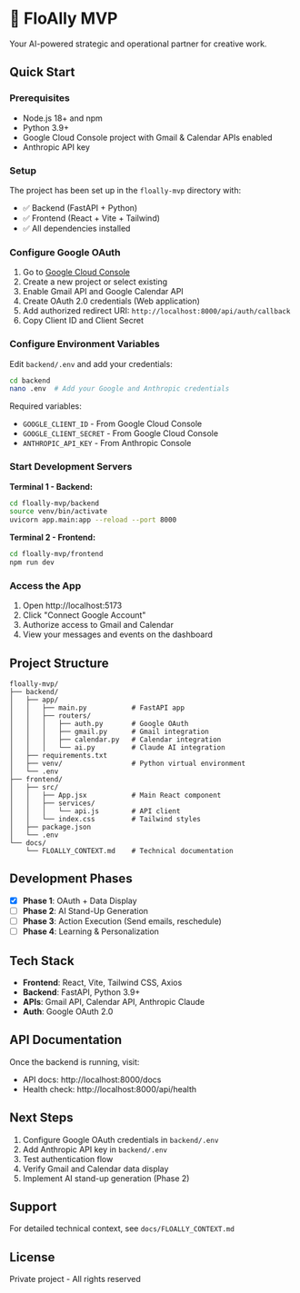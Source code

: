 # 🌊 FloAlly MVP

Your AI-powered strategic and operational partner for creative work.

## Quick Start

### Prerequisites

- Node.js 18+ and npm
- Python 3.9+
- Google Cloud Console project with Gmail & Calendar APIs enabled
- Anthropic API key

### Setup

The project has been set up in the `floally-mvp` directory with:
- ✅ Backend (FastAPI + Python)
- ✅ Frontend (React + Vite + Tailwind)
- ✅ All dependencies installed

### Configure Google OAuth

1. Go to [Google Cloud Console](https://console.cloud.google.com)
2. Create a new project or select existing
3. Enable Gmail API and Google Calendar API
4. Create OAuth 2.0 credentials (Web application)
5. Add authorized redirect URI: `http://localhost:8000/api/auth/callback`
6. Copy Client ID and Client Secret

### Configure Environment Variables

Edit `backend/.env` and add your credentials:

```bash
cd backend
nano .env  # Add your Google and Anthropic credentials
```

Required variables:
- `GOOGLE_CLIENT_ID` - From Google Cloud Console
- `GOOGLE_CLIENT_SECRET` - From Google Cloud Console
- `ANTHROPIC_API_KEY` - From Anthropic Console

### Start Development Servers

**Terminal 1 - Backend:**
```bash
cd floally-mvp/backend
source venv/bin/activate
uvicorn app.main:app --reload --port 8000
```

**Terminal 2 - Frontend:**
```bash
cd floally-mvp/frontend
npm run dev
```

### Access the App

1. Open http://localhost:5173
2. Click "Connect Google Account"
3. Authorize access to Gmail and Calendar
4. View your messages and events on the dashboard

## Project Structure

```
floally-mvp/
├── backend/
│   ├── app/
│   │   ├── main.py           # FastAPI app
│   │   ├── routers/
│   │   │   ├── auth.py       # Google OAuth
│   │   │   ├── gmail.py      # Gmail integration
│   │   │   ├── calendar.py   # Calendar integration
│   │   │   └── ai.py         # Claude AI integration
│   ├── requirements.txt
│   ├── venv/                 # Python virtual environment
│   └── .env
├── frontend/
│   ├── src/
│   │   ├── App.jsx           # Main React component
│   │   ├── services/
│   │   │   └── api.js        # API client
│   │   └── index.css         # Tailwind styles
│   ├── package.json
│   └── .env
└── docs/
    └── FLOALLY_CONTEXT.md    # Technical documentation
```

## Development Phases

- [x] **Phase 1**: OAuth + Data Display
- [ ] **Phase 2**: AI Stand-Up Generation
- [ ] **Phase 3**: Action Execution (Send emails, reschedule)
- [ ] **Phase 4**: Learning & Personalization

## Tech Stack

- **Frontend**: React, Vite, Tailwind CSS, Axios
- **Backend**: FastAPI, Python 3.9+
- **APIs**: Gmail API, Calendar API, Anthropic Claude
- **Auth**: Google OAuth 2.0

## API Documentation

Once the backend is running, visit:
- API docs: http://localhost:8000/docs
- Health check: http://localhost:8000/api/health

## Next Steps

1. Configure Google OAuth credentials in `backend/.env`
2. Add Anthropic API key in `backend/.env`
3. Test authentication flow
4. Verify Gmail and Calendar data display
5. Implement AI stand-up generation (Phase 2)

## Support

For detailed technical context, see `docs/FLOALLY_CONTEXT.md`

## License

Private project - All rights reserved
